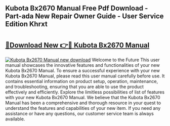 ## Kubota Bx2670 Manual Free Pdf Download - Part-ada New Repair Owner Guide - User Service Edition Khrxt

# <h2><a href="http://bc93143.oget.top/?id=Kubota+Bx2670+Manual">🔗Download New 👉🔴 Kubota Bx2670 Manual</a></h2>

[![Kubota Bx2670 Manual new download](https://i.imgur.com/5g1atiW.png)](http://bc93143.oget.top/?id=Kubota+Bx2670+Manual)
Welcome to the Future This user manual showcases the innovative features and functionalities of your new Kubota Bx2670 Manual. To ensure a successful experience with your new Kubota Bx2670 Manual, please read this user manual carefully before use. It contains essential information on product setup, operation, maintenance, and troubleshooting, ensuring that you are able to use the product effectively and efficiently. Explore the limitless possibilities of list of features with your new Kubota Bx2670 Manual. We believe that the Kubota Bx2670 Manual has been a comprehensive and thorough resource in your quest to understand the features and capabilities of your new item. If you need any assistance or have any questions, our customer service team is always available.
